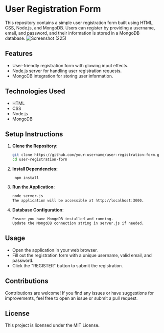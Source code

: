 # User Registration Form

This repository contains a simple user registration form built using HTML, CSS, Node.js, and MongoDB. Users can register by providing a username, email, and password, and their information is stored in a MongoDB database.
![Screenshot (225)](https://github.com/mrr17e/user-registration-form/assets/109306090/c7eea033-948a-4201-a702-9242b5853d2d)

## Features

- User-friendly registration form with glowing input effects.
- Node.js server for handling user registration requests.
- MongoDB integration for storing user information.

## Technologies Used

- HTML
- CSS
- Node.js
- MongoDB

## Setup Instructions

1. **Clone the Repository:**
   ```bash
   git clone https://github.com/your-username/user-registration-form.git
   cd user-registration-form 

2. **Install Dependencies:**
   ```
    npm install

3. **Run the Application:**

   ```bash
   node server.js
   The application will be accessible at http://localhost:3000.

4. **Database Configuration:**
   ```
   Ensure you have MongoDB installed and running.
   Update the MongoDB connection string in server.js if needed.
   
## Usage

- Open the application in your web browser.
- Fill out the registration form with a unique username, valid email, and password.
- Click the "REGISTER" button to submit the registration.

## Contributions

Contributions are welcome! If you find any issues or have suggestions for improvements, feel free to open an issue or submit a pull request.

## License

This project is licensed under the MIT License.
